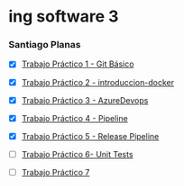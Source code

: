 # ing software 3
### Santiago Planas

- [X]  [Trabajo Práctico 1 - Git Básico](1-Git_Basico/README.md)

- [X] [Trabajo Práctico 2 - introduccion-docker](2-Docker/README.md)

- [X] [Trabajo Práctico 3 - AzureDevops](3-azureDevops/README.md)

- [X] [Trabajo Práctico 4 - Pipeline](4-pipeline/README.md)

- [X] [Trabajo Práctico 5 - Release Pipeline](5-RelPipe/README.md)

- [ ] [Trabajo Práctico 6- Unit Tests](6-PruebasU/README.md)

- [ ] [Trabajo Práctico 7]()
